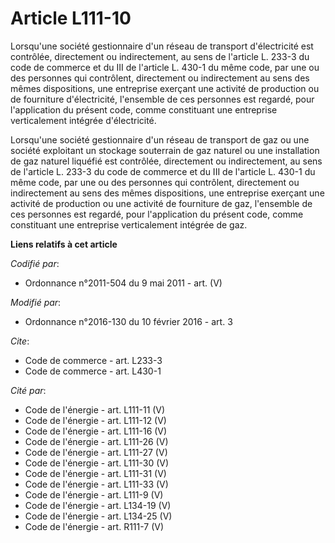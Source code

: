 # Article L111-10

Lorsqu'une société gestionnaire d'un réseau de transport d'électricité est contrôlée, directement ou indirectement, au sens
de l'article L. 233-3 du code de commerce et du III de l'article L. 430-1 du même code, par une ou des personnes qui
contrôlent, directement ou indirectement au sens des mêmes dispositions, une entreprise exerçant une activité de production
ou de fourniture d'électricité, l'ensemble de ces personnes est regardé, pour l'application du présent code, comme
constituant une entreprise verticalement intégrée d'électricité. 

Lorsqu'une société gestionnaire d'un réseau de transport de gaz ou une société exploitant un stockage souterrain de gaz
naturel ou une installation de gaz naturel liquéfié est contrôlée, directement ou indirectement, au sens de l'article L.
233-3 du code de commerce et du III de l'article L. 430-1 du même code, par une ou des personnes qui contrôlent, directement
ou indirectement au sens des mêmes dispositions, une entreprise exerçant une activité de production ou une activité de
fourniture de gaz, l'ensemble de ces personnes est regardé, pour l'application du présent code, comme constituant une
entreprise verticalement intégrée de gaz.

**Liens relatifs à cet article**

_Codifié par_:

  - Ordonnance n°2011-504 du 9 mai 2011 - art. (V)

_Modifié par_:

  - Ordonnance n°2016-130 du 10 février 2016 - art. 3

_Cite_:

  - Code de commerce - art. L233-3
  - Code de commerce - art. L430-1

_Cité par_:

  - Code de l'énergie - art. L111-11 (V)
  - Code de l'énergie - art. L111-12 (V)
  - Code de l'énergie - art. L111-16 (V)
  - Code de l'énergie - art. L111-26 (V)
  - Code de l'énergie - art. L111-27 (V)
  - Code de l'énergie - art. L111-30 (V)
  - Code de l'énergie - art. L111-31 (V)
  - Code de l'énergie - art. L111-33 (V)
  - Code de l'énergie - art. L111-9 (V)
  - Code de l'énergie - art. L134-19 (V)
  - Code de l'énergie - art. L134-25 (V)
  - Code de l'énergie - art. R111-7 (V)
